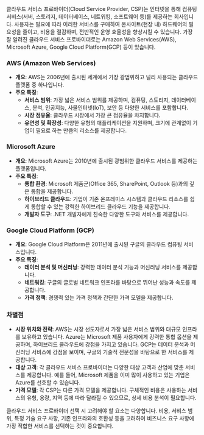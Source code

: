클라우드 서비스 프로바이더(Cloud Service Provider, CSP)는 인터넷을 통해 컴퓨팅 서비스(서버, 스토리지, 데이터베이스, 네트워킹, 소프트웨어 등)를 제공하는 회사입니다. 사용자는 필요에 따라 이러한 서비스를 구매하여 온사이트(현장 내) 하드웨어의 필요성을 줄이고, 비용을 절감하며, 전반적인 운영 효율성을 향상시킬 수 있습니다. 가장 잘 알려진 클라우드 서비스 프로바이더로는 Amazon Web Services(AWS), Microsoft Azure, Google Cloud Platform(GCP) 등이 있습니다.

### AWS (Amazon Web Services)

- **개요**: AWS는 2006년에 출시된 세계에서 가장 광범위하고 널리 사용되는 클라우드 플랫폼 중 하나입니다.
- **주요 특징**:
    - **서비스 범위**: 가장 넓은 서비스 범위를 제공하며, 컴퓨팅, 스토리지, 데이터베이스, 분석, 인공지능, 사물인터넷(IoT), 보안 등 다양한 서비스를 포함합니다.
    - **시장 점유율**: 클라우드 시장에서 가장 큰 점유율을 차지합니다.
    - **유연성 및 확장성**: 다양한 유형의 애플리케이션을 지원하며, 크기에 관계없이 기업이 필요로 하는 만큼의 리소스를 제공합니다.

### Microsoft Azure

- **개요**: Microsoft Azure는 2010년에 출시된 광범위한 클라우드 서비스를 제공하는 플랫폼입니다.
- **주요 특징**:
    - **통합 환경**: Microsoft 제품군(Office 365, SharePoint, Outlook 등)과의 깊은 통합을 제공합니다.
    - **하이브리드 클라우드**: 기업이 기존 온프레미스 시스템과 클라우드 리소스를 쉽게 통합할 수 있는 강력한 하이브리드 클라우드 기능을 제공합니다.
    - **개발자 도구**: .NET 개발자에게 친숙한 다양한 도구와 서비스를 제공합니다.

### Google Cloud Platform (GCP)

- **개요**: Google Cloud Platform은 2011년에 출시된 구글의 클라우드 컴퓨팅 서비스입니다.
- **주요 특징**:
    - **데이터 분석 및 머신러닝**: 강력한 데이터 분석 기능과 머신러닝 서비스를 제공합니다.
    - **네트워킹**: 구글의 글로벌 네트워크 인프라를 바탕으로 뛰어난 성능과 속도를 제공합니다.
    - **가격 정책**: 경쟁력 있는 가격 정책과 간단한 가격 모델을 제공합니다.

### 차별점

- **시장 위치와 전략**: AWS는 시장 선도자로서 가장 넓은 서비스 범위와 대규모 인프라를 보유하고 있습니다. Azure는 Microsoft 제품 사용자에게 강력한 통합 옵션을 제공하며, 하이브리드 클라우드에 강점을 가지고 있습니다. GCP는 데이터 분석과 머신러닝 서비스에 강점을 보이며, 구글의 기술적 전문성을 바탕으로 한 서비스를 제공합니다.
- **대상 고객**: 각 클라우드 서비스 프로바이더는 다양한 대상 고객과 산업에 맞춘 서비스를 제공합니다. 예를 들어, Microsoft 제품을 이미 많이 사용하고 있는 기업은 Azure를 선호할 수 있습니다.
- **가격 모델**: 각 CSP는 다른 가격 모델을 제공합니다. 구체적인 비용은 사용하는 서비스의 유형, 용량, 지역 등에 따라 달라질 수 있으므로, 상세 비용 분석이 필요합니다.

클라우드 서비스 프로바이더 선택 시 고려해야 할 요소는 다양합니다. 비용, 서비스 범위, 특정 기술 요구 사항, 기존 인프라와의 호환성 등을 고려하여 비즈니스 요구 사항에 가장 적합한 서비스를 선택하는 것이 중요합니다.